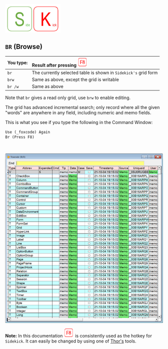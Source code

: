[![Sidekick](Images/SKLogo.png)](../README.md)

## `BR` (Browse)



| You type:                |        Result after pressing ![`F8`](Images/F8.png) |
|:-------------------------|:----------------------------------------------------------|
| `br`                       | The currently selected table is shown in `Sidekick's` grid form |
| `brw`      | Same as above, except the grid is writable |
| `br /w` | Same as above |

Note that `br` gives a read only grid, use `brw` to enable editing.

The grid has advanced incremental search; only record where all the given "words" are anywhere in any field, including numeric and memo fields.

This is what you see if you type the following in the Command Window:

```foxpro
Use (_foxcode) Again
Br (Press F8)
```
</br>  

![skbr](Images/skbr.png)

**Note:** In this documentation ![`F8`](Images/F8.png) is consistently used as the hotkey for `Sidekick`. It can easily be changed by using one of [Thor's](https://github.com/VFPX/Thor) tools. 

